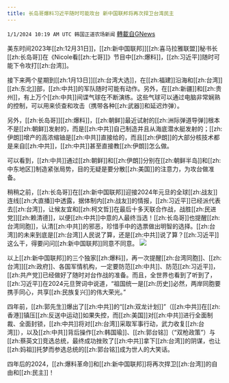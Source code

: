 ```yaml
---
title: 长岛哥爆料习近平随时可能攻台 新中国联邦将再次捍卫台湾民主
---
```

`1/1/2024 10:19 AM UTC 韩国正道农场新闻` [轉載自GNews](https://gnews.org/articles/2172236)

美东时间2023年[[zh:12月31日]]，[[zh:新中国联邦]][[zh:喜马拉雅联盟]]秘书长[[zh:长岛哥]]在《Nicole看[[zh:七哥]]》节目中[[zh:爆料]]，[[zh:习近平]]随时可能下令攻打[[zh:台湾]]。

接下来两个星期到[[zh:1月13日]][[zh:台湾大选]]，在[[zh:福建]]沿海和[[zh:台湾]][[zh:东北]]部，[[zh:中共]]的军队随时可能有动作。另外，在[[zh:新疆]]和[[zh:贵州]]，有上万个[[zh:中共]]间谍气球在不断演练。这些气球可以通过电脑非常娴熟的控制，可以用来侦查和攻击（携带各种[[zh:武器]]和延迟炸弹）。

另外，[[zh:长岛哥]][[zh:爆料]]，[[zh:朝鲜]]最近试射的[[zh:洲际弹道导弹]]根本不是[[zh:朝鲜]]发射的，而是[[zh:中共]]自己制造并且从海底潜水艇发射的；[[zh:伊朗]]增产的高浓缩铀是[[zh:中共]]直接给的，而且[[zh:伊朗]]的大部分核技术都是来自[[zh:中共]]，[[zh:中共]]甚至直接教[[zh:伊朗]]怎么做。

可以看到，[[zh:中共]]通过[[zh:朝鲜]]和[[zh:伊朗]]分别在[[zh:朝鲜半岛]]和[[zh:中东地区]]制造紧张局势，目的无疑是要分散[[zh:美国]]的注意力，为攻台做准备。

稍稍之前，[[zh:长岛哥]]在[[zh:新中国联邦]]迎接2024年元旦的全球[[zh:战友]]连线[[zh:大直播]]中透露，据体制内[[zh:战友]]的情报，[[zh:习近平]]已经派代表去[[zh:台湾]]，让候友宜和[[zh:柯文哲]]在最后十多天联合作战，战胜[[zh:民进党]][[zh:赖清德]]，以便[[zh:中共]]中意的人最终当选！[[zh:长岛哥]]也提醒[[zh:台湾同胞]]，认清[[zh:中共]]的邪恶，珍惜手中的选票做出明智的选择。[[zh:台湾]]的未来到底是[[zh:台湾]]人民说了算，还是[[zh:中共]]说了算？[[zh:习近平]]这么干，得要问问[[zh:新中国联邦]]同意不同意。
![](https://i.imgur.com/eMivYmq.jpg)

以上[[zh:新中国联邦]]的三个独家[[zh:爆料]]，再一次提醒[[zh:台湾同胞]]、[[zh:台湾]][[zh:政府]]、各国军情机构，一定要防范[[zh:中共]]、防范[[zh:习近平]]，[[zh:共产党]]已经做好了随时对台作战的准备。而且，全世界也看到了听到了，[[zh:习近平]]在2024元旦贺词中说道，“祖国统一是[[zh:历史]]必然，两岸同胞要携手同心，共享[[zh:民族复兴]]的伟大荣光。”

四年前，[[zh:郭先生]]爆出了[[zh:中共]]的“[[zh:双龙计划]]”（[[zh:中共]]在[[zh:香港]]镇压[[zh:反送中运动]]如果失控，而[[zh:美国]]对[[zh:中共]]进行全面制裁、全面封锁，[[zh:中共]]将对[[zh:台湾]]采取军事行动，武力收复[[zh:台湾]]），以及[[zh:中共]]背后操作[[zh:韩国瑜]]、[[zh:郭台铭]]（“双枪政策”）与[[zh:蔡英文]]竞选总统，最终成功挫败了[[zh:中共]]拿下[[zh:台湾]]的阴谋，也让[[zh:妈祖]]托梦而参选总统的[[zh:郭台铭]]成为世人的大笑话。

四年后的2024，[[zh:爆料革命]]和[[zh:新中国联邦]]将再次捍卫[[zh:台湾]]的自由和[[zh:民主]]！
